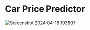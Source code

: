 <h1>Car Price Predictor</h1>

![Screenshot 2024-04-18 193807](https://github.com/Machine-Learning-Assignment/Car-Price-Predictor/assets/88687284/e7fab6ba-b38e-4870-b0a9-f25d684fb754)
